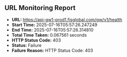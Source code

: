 ## URL Monitoring Report

- **URL:** https://api-gw1-prod1.fisglobal.com/gw/v1/health
- **Start Time:** 2025-07-16T05:57:26.247249
- **End Time:** 2025-07-16T05:57:26.314810
- **Total Time Taken:** 0.067561 seconds
- **HTTP Status Code:** 403
- **Status:** Failure
- **Failure Reason:** HTTP Status Code: 403

